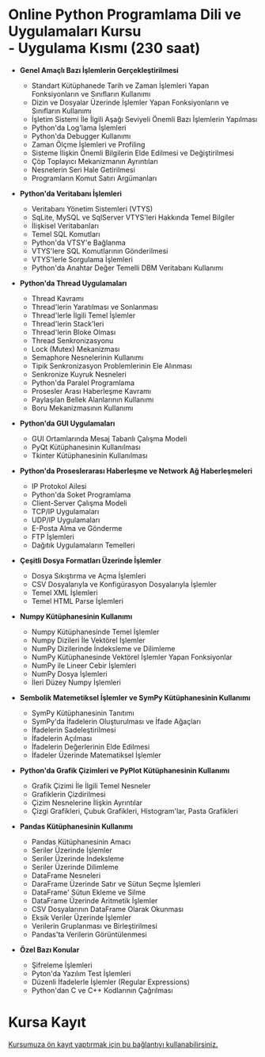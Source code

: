# Online Python Programlama Dili ve Uygulamaları Kursu <br> - Uygulama Kısmı (230 saat)

* __Genel Amaçlı Bazı İşlemlerin Gerçekleştirilmesi__
    * Standart Kütüphanede Tarih ve Zaman İşlemleri Yapan Fonksiyonların ve Sınıfların Kullanımı
    * Dizin ve Dosyalar Üzerinde İşlemler Yapan Fonksiyonların ve Sınıfların Kullanımı
    * İşletim Sistemi İle İlgili Aşağı Seviyeli Önemli Bazı İşlemlerin Yapılması
    * Python'da Log'lama İşlemleri
    * Python'da Debugger Kullanımı
    * Zaman Ölçme İşlemleri ve Profiling
    * Sisteme İlişkin Önemli Bilgilerin Elde Edilmesi ve Değiştirilmesi
    * Çöp Toplayıcı Mekanizmanın Ayrıntıları
    * Nesnelerin Seri Hale Getirilmesi 
    * Programların Komut Satırı Argümanları

* __Python'da Veritabanı İşlemleri__
   * Veritabanı Yönetim Sistemleri (VTYS)
   * SqLite, MySQL ve SqlServer VTYS'leri Hakkında Temel Bilgiler
   * İlişkisel Veritabanları
   * Temel SQL Komutları
   * Python'da VTSY'e Bağlanma
   * VTYS'lere SQL Komutlarının Gönderilmesi
   * VTYS'lerle Sorgulama İşlemleri
   * Python'da Anahtar Değer Temelli DBM Veritabanı Kullanımı

* __Python'da Thread Uygulamaları__
   * Thread Kavramı
   * Thread'lerin Yaratılması ve Sonlanması
   * Thread'lerle İlgili Temel İşlemler
   * Thread'lerin Stack'leri
   * Thread'lerin Bloke Olması
   * Thread Senkronizasyonu
   * Lock (Mutex) Mekanizması
   * Semaphore Nesnelerinin Kullanımı
   * Tipik Senkronizasyon Problemlerinin Ele Alınması
   * Senkronize Kuyruk Nesneleri
   * Python'da Paralel Programlama
   * Prosesler Arası Haberleşme Kavramı
   * Paylaşılan Bellek Alanlarının Kullanımı
   * Boru Mekanizmasının Kullanımı

* __Python'da GUI Uygulamaları__
   * GUI Ortamlarında Mesaj Tabanlı Çalışma Modeli
   * PyQt Kütüphanesinin Kullanılması
   * Tkinter Kütüphanesinin Kullanılması

* __Python'da Proseslerarası Haberleşme ve Network Ağ Haberleşmeleri__
   * IP Protokol Ailesi
   * Python'da Soket Programlama
   * Client-Server Çalışma Modeli
   * TCP/IP Uygulamaları
   * UDP/IP Uygulamaları
   * E-Posta Alma ve Gönderme
   * FTP İşlemleri
   * Dağıtık Uygulamaların Temelleri

* __Çeşitli Dosya Formatları Üzerinde İşlemler__
   * Dosya Sıkıştırma ve Açma İşlemleri 
   * CSV Dosyalarıyla ve Konfigürasyon Dosyalarıyla İşlemler
   * Temel XML İşlemleri
   * Temel HTML Parse İşlemleri

* __Numpy Kütüphanesinin Kullanımı__
   * Numpy Kütüphanesinde Temel İşlemler
   * Numpy Dizileri İle Vektörel İşlemler
   * NumPy Dizilerinde İndeksleme ve Dilimleme
   * NumPy Kütüphanesinde Vektörel İşlemler Yapan Fonksiyonlar
   * NumPy ile Lineer Cebir İşlemleri
   * NumPy Dosya İşlemleri
   * İleri Düzey Numpy İşlemleri

* __Sembolik Matemetiksel İşlemler ve SymPy Kütüphanesinin Kullanımı__
   * SymPy Kütüphanesinin Tanıtımı
   * SymPy'da İfadelerin Oluşturulması ve İfade Ağaçları
   * İfadelerin Sadeleştirilmesi
   * İfadelerin Açılması
   * İfadelerin Değerlerinin Elde Edilmesi
   * İfadeler Üzerinde Matematiksel İşlemler

* __Python'da Grafik Çizimleri ve PyPlot Kütüphanesinin Kullanımı__
   * Grafik Çizimi İle İlgili Temel Nesneler
   * Grafiklerin Çizdirilmesi
   * Çizim Nesnelerine İlişkin Ayrıntılar
   * Çizgi Grafikleri, Çubuk Grafikleri, Histogram'lar, Pasta Grafikleri

* __Pandas Kütüphanesinin Kullanımı__
   * Pandas Kütüphanesinin Amacı
   * Seriler Üzerinde İşlemler
   * Seriler Üzerinde İndeksleme
   * Seriler Üzerinde Dilimleme
   * DataFrame Nesneleri
   * DaraFrame Üzerinde Satır ve Sütun Seçme İşlemleri
   * DataFrame' Sütun Ekleme ve Silme
   * DataFrame Üzerinde Aritmetik İşlemler
   * CSV Dosyalarının DataFrame Olarak Okunması
   * Eksik Veriler Üzerinde İşlemler
   * Verilerin Gruplanması ve Birleştirilmesi
   * Pandas'ta Verilerin Görüntülenmesi

* __Özel Bazı Konular__
   * Şifreleme İşlemleri
   * Pyton'da Yazılım Test İşlemleri
   * Düzenli İfadelerle İşlemler (Regular Expressions)
   * Python'dan C ve C++ Kodlarının Çağrılması

# Kursa Kayıt
[Kursumuza ön kayıt yaptırmak için bu bağlantıyı kullanabilirsiniz.](https://us02web.zoom.us/meeting/register/tZMtfuuurDktHtM366iqSdL668-zoBFLGmdx#/registration)
